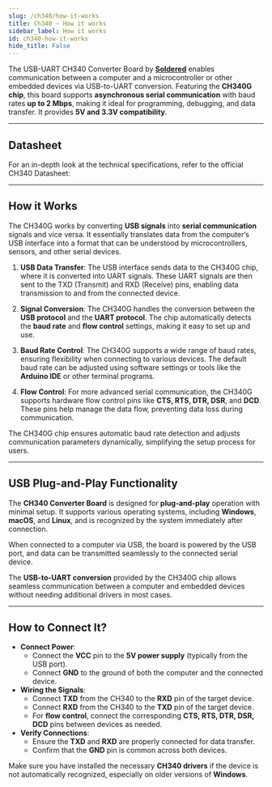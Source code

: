 ```yaml
---
slug: /ch340/how-it-works 
title: Ch340 – How it works
sidebar_label: How it works
id: ch340-how-it-works 
hide_title: False
---  
```


The USB-UART CH340 Converter Board by [**Soldered**](https://soldered.com/product/usb-uart-ch340-converter-board/) enables communication between a computer and a microcontroller or other embedded devices via USB-to-UART conversion. Featuring the **CH340G chip**, this board supports **asynchronous serial communication** with baud rates **up to 2 Mbps**, making it ideal for programming, debugging, and data transfer. It provides **5V and 3.3V compatibility**.

<CenteredImage src="/img/ch340/ch340onboard.png" alt="ch340onboard" caption="USB-UART CH340 Converter on the board" width="500px" />

---

## Datasheet

For an in-depth look at the technical specifications, refer to the official CH340 Datasheet:  

<QuickLink  
  title="USB to serial chip CH340 Datasheet"  
  description="Detailed technical documentation for the CH340 converter"  
  url="https://soldered.com/productdata/2020/02/Soldered_CH340_datasheet.pdf"  
/>  

---

## **How it Works**

The CH340G works by converting **USB signals** into **serial communication** signals and vice versa. It essentially translates data from the computer’s USB interface into a format that can be understood by microcontrollers, sensors, and other serial devices.

1. **USB Data Transfer**: The USB interface sends data to the CH340G chip, where it is converted into UART signals. These UART signals are then sent to the TXD (Transmit) and RXD (Receive) pins, enabling data transmission to and from the connected device.

2. **Signal Conversion**: The CH340G handles the conversion between the **USB protocol** and the **UART protocol**. The chip automatically detects the **baud rate** and **flow control** settings, making it easy to set up and use.

3. **Baud Rate Control**: The CH340G supports a wide range of baud rates, ensuring flexibility when connecting to various devices. The default baud rate can be adjusted using software settings or tools like the **Arduino IDE** or other terminal programs.

4. **Flow Control**: For more advanced serial communication, the CH340G supports hardware flow control pins like **CTS, RTS, DTR, DSR**, and **DCD**. These pins help manage the data flow, preventing data loss during communication.

<InfoBox>The CH340G chip ensures automatic baud rate detection and adjusts communication parameters dynamically, simplifying the setup process for users.</InfoBox>

---

## **USB Plug-and-Play Functionality**

The **CH340 Converter Board** is designed for **plug-and-play** operation with minimal setup. It supports various operating systems, including **Windows**, **macOS**, and **Linux**, and is recognized by the system immediately after connection.  

When connected to a computer via USB, the board is powered by the USB port, and data can be transmitted seamlessly to the connected serial device.

<InfoBox>The **USB-to-UART conversion** provided by the CH340G chip allows seamless communication between a computer and embedded devices without needing additional drivers in most cases.</InfoBox>

---

## How to Connect It?

- **Connect Power**:
   - Connect the **VCC** pin to the **5V power supply** (typically from the USB port).
   - Connect **GND** to the ground of both the computer and the connected device.
- **Wiring the Signals**:
   - Connect **TXD** from the CH340 to the **RXD** pin of the target device.
   - Connect **RXD** from the CH340 to the **TXD** pin of the target device.
   - For **flow control**, connect the corresponding **CTS, RTS, DTR, DSR, DCD** pins between devices as needed.
- **Verify Connections**:
   - Ensure the **TXD** and **RXD** are properly connected for data transfer.
   - Confirm that the **GND** pin is common across both devices.

<InfoBox>Make sure you have installed the necessary **CH340 drivers** if the device is not automatically recognized, especially on older versions of **Windows**.</InfoBox>